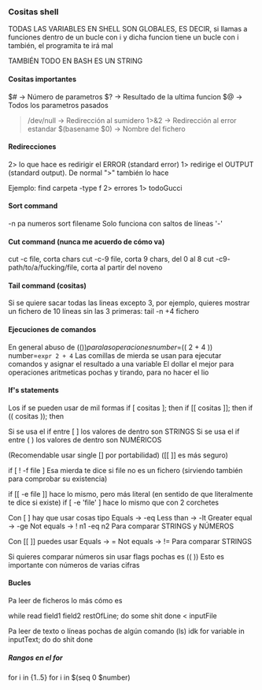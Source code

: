 ### Cositas shell
TODAS LAS VARIABLES EN SHELL SON GLOBALES, 
ES DECIR, si llamas a funciones dentro de un bucle con i
y dicha funcion tiene un bucle con i también, el programita
te irá mal

TAMBIÉN TODO EN BASH ES UN STRING

#### Cositas importantes
$# -> Número de parametros
$? -> Resultado de la ultima funcion
$@ -> Todos los parametros pasados
>/dev/null -> Redirección al sumidero
1>&2 -> Redirección al error estandar
$(basename $0) -> Nombre del fichero

#### Redirecciones
2> lo que hace es redirigir el ERROR (standard error)
1> redirige el OUTPUT (standard output). De normal ">" también lo hace

Ejemplo: find carpeta -type f 2> errores 1> todoGucci

#### Sort command
-n pa numeros
sort filename
Solo funciona con saltos de líneas '-'

#### Cut command (nunca me acuerdo de cómo va)
cut -c file, corta chars
cut -c-9 file, corta 9 chars, del 0 al 8
cut -c9- path/to/a/fucking/file, corta al partir del noveno

#### Tail command (cositas)
Si se quiere sacar todas las lineas excepto 3, por ejemplo, quieres mostrar un fichero de 10 líneas sin las 3 primeras:
tail -n +4 fichero

#### Ejecuciones de comandos
En general abuso de $(()) para las operaciones
number=$(( 2 + 4 ))
number=`expr 2 + 4`
Las comillas de mierda se usan para ejecutar comandos y asignar el resultado a una variable
El dollar el mejor para operaciones aritmeticas pochas y tirando, para no hacer el lio

#### If's statements 
Los if se pueden usar de mil formas
if [ cositas ]; then
if [[ cositas ]]; then
if (( cositas )); then

Si se usa el if entre [ ] los valores de dentro son STRINGS
Si se usa el if entre ( ) los valores de dentro son NUMÉRICOS

(Recomendable usar single [] por portabilidad)
([[ ]] es más seguro)

if [ ! -f file ]
Esa mierda te dice si file no es un fichero (sirviendo también para comprobar su existencia)

if [[ -e file ]] hace lo mismo, pero más literal (en sentido de que literalmente te dice si existe)
if [ -e 'file' ] hace lo mismo que con 2 corchetes

Con [ ] hay que usar cosas tipo
Equals -> -eq
Less than -> -lt
Greater equal -> -ge
Not equals -> ! n1 -eq n2
Para comparar STRINGS y NÚMEROS

Con [[ ]] puedes usar
Equals -> =
Not equals -> !=
Para comparar STRINGS

Si quieres comparar números sin usar flags pochas es (( ))
Esto es importante con números de varias cifras

#### Bucles
Pa leer de ficheros lo más cómo es

while read field1 field2 restOfLine; do
  some shit
done < inputFile

Pa leer de texto o líneas pochas de algún comando (ls) idk
for variable in inputText; do
  do shit
done

##### Rangos en el for
for i in {1..5}
for i in $(seq 0 $number)
